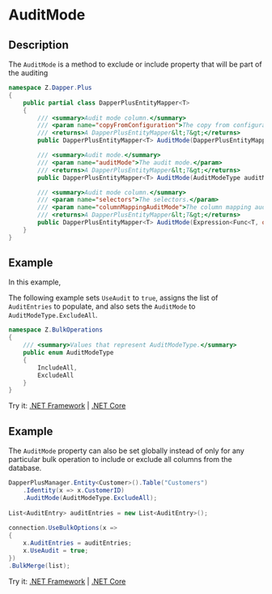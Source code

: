 # AuditMode

## Description

The `AuditMode` is a method to exclude or include property that will be part of the auditing

```csharp
namespace Z.Dapper.Plus
{
    public partial class DapperPlusEntityMapper<T>
    {
        /// <summary>Audit mode column.</summary>
        /// <param name="copyFromConfiguration">The copy from configuration.</param>
        /// <returns>A DapperPlusEntityMapper&lt;T&gt;</returns>
        public DapperPlusEntityMapper<T> AuditMode(DapperPlusEntityMapper<T> copyFromConfiguration);

        /// <summary>Audit mode.</summary>
        /// <param name="auditMode">The audit mode.</param>
        /// <returns>A DapperPlusEntityMapper&lt;T&gt;</returns>
        public DapperPlusEntityMapper<T> AuditMode(AuditModeType auditMode);

        /// <summary>Audit mode column.</summary>
        /// <param name="selectors">The selectors.</param>
        /// <param name="columnMappingAuditMode">The column mapping audit mode.</param>
        /// <returns>A DapperPlusEntityMapper&lt;T&gt;</returns>
        public DapperPlusEntityMapper<T> AuditMode(Expression<Func<T, object>> selectors, ColumnMappingAuditModeType columnMappingAuditMode);
    }
}
```

## Example

In this example,

The following example sets `UseAudit` to `true`, assigns the list of `AuditEntries` to populate, and also sets the `AuditMode` to `AuditModeType.ExcludeAll`.

```csharp
namespace Z.BulkOperations
{
    /// <summary>Values that represent AuditModeType.</summary>
    public enum AuditModeType
    {
        IncludeAll,
        ExcludeAll
    }
}
```

Try it: [.NET Framework](https://dotnetfiddle.net/ulrLSL) | [.NET Core](https://dotnetfiddle.net/T5MgRa)

## Example

The `AuditMode` property can also be set globally instead of only for any particular bulk operation to include or exclude all columns from the database.

```csharp
DapperPlusManager.Entity<Customer>().Table("Customers")
    .Identity(x => x.CustomerID)
    .AuditMode(AuditModeType.ExcludeAll);
        
List<AuditEntry> auditEntries = new List<AuditEntry>(); 
        
connection.UseBulkOptions(x => 
{ 
    x.AuditEntries = auditEntries; 
    x.UseAudit = true;
})
.BulkMerge(list);
```

Try it: [.NET Framework](https://dotnetfiddle.net/BtWOMy) | [.NET Core](https://dotnetfiddle.net/ezJ9Iu)